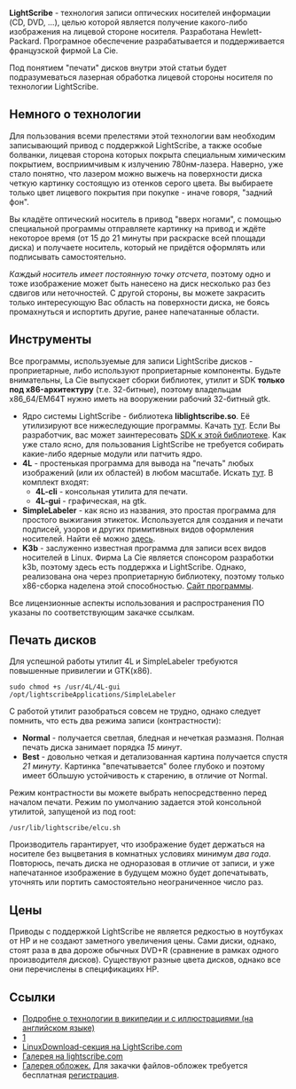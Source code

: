 **LightScribe** - технология записи оптических носителей информации (CD,
DVD, ...), целью которой является получение какого-либо изображения на
лицевой стороне носителя. Разработана Hewlett-Packard. Програмное
обеспечение разрабатывается и поддерживается французской фирмой La
Cie.

Под понятием "печати" дисков внутри этой статьи будет подразумеваться
лазерная обработка лицевой стороны носителя по технологии
LightScribe.

## Немного о технологии

Для пользования всеми прелестями этой технологии вам необходим
записывающий привод с поддержкой LightScribe, а также особые
болванки, лицевая сторона которых покрыта специальным химическим
покрытием, восприимчивым к излучению 780нм-лазера. Наверно, уже
стало понятно, что лазером можно выжечь на поверхности диска четкую
картинку состоящую из отенков серого цвета. Вы выбираете только цвет
лицевого покрытия при покупке - иначе говоря, "задний фон".

Вы кладёте оптический носитель в привод "вверх ногами", с помощью
специальной программы отправляете картинку на привод и ждёте
некоторое время (от 15 до 21 минуты при раскраске всей площади
диска) и получаете носитель, который не придётся оформлять или
подписывать самостоятельно.

*Каждый носитель имеет постоянную точку отсчета*, поэтому одно и тоже
изображение может быть нанесено на диск несколько раз без сдвигов или
неточностей. С другой стороны, вы можете закрасить только интересующую
Вас область на поверхности диска, не боясь промахнуться и испортить
другие, ранее напечатанные области.

## Инструменты

Все программы, используемые для записи LightScribe дисков -
проприетарные, либо используют проприетарные компоненты.
Будьте внимательны, La Cie выпускает сборки библиотек, утилит и SDK
**только под x86-архитектуру** (т.е. 32-битные), поэтому владельцам
x86_64/EM64T нужно иметь на вооружении рабочий 32-битный gtk.

  - Ядро системы LightScribe - библиотека **liblightscribe.so**. Её
    утилизируют все нижеследующие программы. Качать
    [тут](http://www.lightscribe.com/downloadSection/linux/index.aspx?id=814).
    Если Вы разработчик, вас может заинтересовать [SDK к этой
    библиотеке](http://www.lightscribe.com/downloadSection/linux/index.aspx?id=816).
    Как уже стало ясно, для пользования LightScribe не требуется
    собирать какие-либо ядерные модули или патчить ядро.
  - **4L** - простенькая программа для вывода на "печать" любых
    изображений (или их областей) в любом масштабе. Искать
    [тут](http://www.lacie.com/support/drivers/driver.htm?id=10094).
    В комплект входят:
      - **4L-cli** - консольная утилита для печати.
      - **4L-gui** - графическая, на gtk.
  - **SimpleLabeler** - как ясно из названия, это простая программа для
    простого выжигания этикеток. Используется для создания и печати
    подписей, узоров и других примитивных видов оформления
    носителей. Найти её можно
    [здесь](http://www.lightscribe.com/downloadSection/linux/index.aspx?id=815).
  - **K3b** - заслуженно известная программа для записи всех видов
    носителей в Linux. Фирма La Cie является спонсором разработки
    k3b, поэтому здесь есть поддержка и LightScribe. Однако, реализована
    она через проприетарную библиотеку, поэтому только x86-сборка
    наделена этой способностью. [Сайт
    программы](http://www.k3b.org).

Все лицензионные аспекты использования и распространения ПО указаны по
соответствующим закачке ссылкам.

## Печать дисков

Для успешной работы утилит 4L и SimpleLabeler требуются повышенные
привилегии и GTK(x86).

    sudo chmod +s /usr/4L/4L-gui /opt/lightscribeApplications/SimpleLabeler

С работой утилит разобраться совсем не трудно, однако следует помнить,
что есть два режима записи (контрастности):

  - **Normal** - получается светлая, бледная и нечеткая размазня. Полная
    печать диска занимает порядка *15 минут*.
  - **Best** - довольно четкая и детализованная картина получается
    спустя *21 минуту*. Картинка "впечатывается" более глубоко и
    поэтому имеет бОльшую устойчивость к старению, в отличие от
    Normal.

Режим контрастности вы можете выбрать непосредственно перед началом
печати. Режим по умолчанию задается этой консольной утилитой,
запущеной из под root:

    /usr/lib/lightscribe/elcu.sh

Производитель гарантирует, что изображение будет держаться на носителе
без выцветания в комнатных условиях минимум *два года*. Повторюсь,
печать диска не одноразовая в отличие от записи, и уже напечатанное
изображение в будущем можно будет допечатывать, уточнять или портить
самостоятельно неограниченное число раз.

## Цены

Приводы с поддержкой LightScribe не является редкостью в ноутбуках от HP
и не создают заметного увеличения цены. Сами диски, однако, стоят раза в
два дороже обычных DVD+R (сравнение в рамках одного производителя
дисков). Существуют разные цвета дисков, однако все они
перечислены в спецификациях HP.

## Ссылки

  - [Подробне о технологии в википедии и с иллюстрациями (на английском
    языке)](http://en.wikipedia.org/wiki/LightScribe)
  - [1](http://www.lightscribe.com/)
  - [LinuxDownload-секция на
    LightScribe.com](http://www.lightscribe.com/downloadSection/linux/index.aspx)
  - [Галерея на
    lightscribe.com](http://www.lightscribe.com/ideas/labelgallery.aspx?id=219)
  - [Галерея обложек.](http://www.lightscribecovers.com/) Для закачки
    файлов-обложек требуется бесплатная
    [регистрация](http://www.lightscribecovers.com/register.php).

